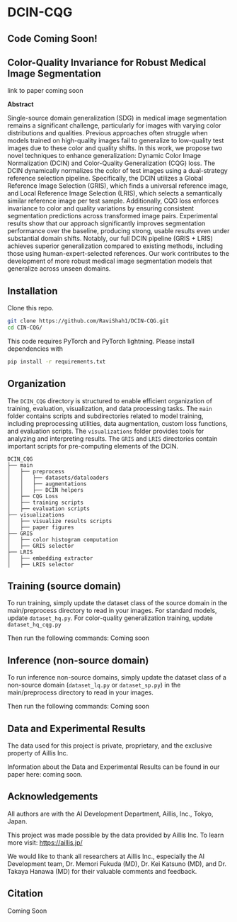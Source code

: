 # DCIN-CQG

## Code Coming Soon!

## Color-Quality Invariance for Robust Medical Image Segmentation
link to paper coming soon

**Abstract**

Single-source domain generalization (SDG) in medical image segmentation remains a significant challenge, particularly for images with varying color distributions and qualities. 
Previous approaches often struggle when models trained on high-quality images fail to generalize to low-quality test images due to these color and quality shifts. 
In this work, we propose two novel techniques to enhance generalization: Dynamic Color Image Normalization (DCIN) and Color-Quality Generalization (CQG) loss. 
The DCIN dynamically normalizes the color of test images using a dual-strategy reference selection pipeline. 
Specifically, the DCIN utilizes a Global Reference Image Selection (GRIS), which finds a universal reference image, and Local Reference Image Selection (LRIS), which selects a semantically similar reference image per test sample. 
Additionally, CQG loss enforces invariance to color and quality variations by ensuring consistent segmentation predictions across transformed image pairs. 
Experimental results show that our approach significantly improves segmentation performance over the baseline, producing strong, usable results even under substantial domain shifts. 
Notably, our full DCIN pipeline (GRIS + LRIS) achieves superior generalization compared to existing methods, including those using human-expert-selected references. 
Our work contributes to the development of more robust medical image segmentation models that generalize across unseen domains.

## Installation

Clone this repo.
```bash
git clone https://github.com/RaviShah1/DCIN-CQG.git
cd CIN-CQG/
```

This code requires PyTorch and PyTorch lightning. Please install dependencies with
```bash
pip install -r requirements.txt
```

## Organization

The `DCIN_CQG` directory is structured to enable efficient organization of training, evaluation, visualization, and data processing tasks. The `main` folder contains scripts and subdirectories related to model training, including preprocessing utilities, data augmentation, custom loss functions, and evaluation scripts. The `visualizations` folder provides tools for analyzing and interpreting results. The `GRIS` and `LRIS` directories contain important scripts for pre-computing elements of the DCIN. 

```none
DCIN_CQG
├── main
│   ├── preprocess
│   │   ├── datasets/dataloaders 
│   │   ├── augmentations
│   │   ├── DCIN helpers
│   ├── CQG Loss
│   ├── training scripts
│   ├── evaluation scripts
├── visualizations
│   ├── visualize results scripts
│   ├── paper figures
├── GRIS
│   ├── color histogram computation
│   ├── GRIS selector
├── LRIS
│   ├── embedding extractor
│   ├── LRIS selector
```

## Training (source domain)

To run training, simply update the dataset class of the source domain in the main/preprocess directory to read in your images. For standard models, update `dataset_hq.py`. For color-quality generalization training, update `dataset_hq_cqg.py`

Then run the following commands: Coming soon

## Inference (non-source domain)

To run inference non-source domains, simply update the dataset class of a non-source domain (`dataset_lq.py` or `dataset_sp.py`) in the main/preprocess directory to read in your images. 

Then run the following commands: Coming soon

## Data and Experimental Results

The data used for this project is private, proprietary, and the exclusive property of Aillis Inc.

Information about the Data and Experimental Results can be found in our paper here: coming soon. 

## Acknowledgements

All authors are with the AI Development Department, Aillis, Inc., Tokyo, Japan. 

This project was made possible by the data provided by Aillis Inc. To learn more visit: https://aillis.jp/

We would like to thank all researchers at Aillis Inc.,
especially the AI Development team, Dr. Memori Fukuda
(MD), Dr. Kei Katsuno (MD), and Dr. Takaya Hanawa (MD)
for their valuable comments and feedback.


## Citation
Coming Soon
